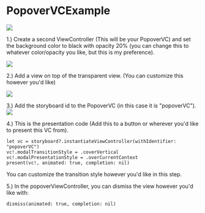 # PopoverVCExample

<kbd>
  <img src="https://github.com/kirbec/PopoverVCExample/blob/master/PopoverVCExampleAssets/example.gif">
</kbd>

1.) Create a second ViewController (This will be your PopoverVC) and set the background color to black with opacity 20% (you can change this to whatever color/opacity you like, but this is my preference).

![](https://github.com/kirbec/PopoverVCExample/blob/master/PopoverVCExampleAssets/background.png)

2.) Add a view on top of the transparent view. (You can customize this however you'd like)

![](https://github.com/kirbec/PopoverVCExample/blob/master/PopoverVCExampleAssets/view2.png)

3.) Add the storyboard id to the PopoverVC (in this case it is "popoverVC").
![](https://github.com/kirbec/PopoverVCExample/blob/master/PopoverVCExampleAssets/identifier.png)

4.) This is the presentation code (Add this to a button or wherever you'd like to present this VC from).

``` 
let vc = storyboard?.instantiateViewController(withIdentifier: "popoverVC")
vc!.modalTransitionStyle = .coverVertical
vc!.modalPresentationStyle = .overCurrentContext
present(vc!, animated: true, completion: nil)
```

You can customize the transition style however you'd like in this step.

5.) In the popoverViewController, you can dismiss the view however you'd like with:
```
dismiss(animated: true, completion: nil)
```
